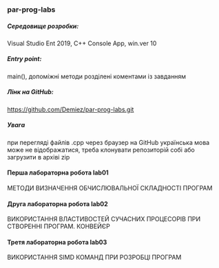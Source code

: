 ### par-prog-labs

#####  Середовище розробки:
Visual Studio Ent 2019, C++ Console App, win.ver 10 <br>

##### Entry point: 
main(), допоміжні методи розділені коментами із завданням<br>

##### Лінк на GitHub: 
https://github.com/Demiez/par-prog-labs.git<br>

##### Увага
при перегляді файлів .cpp через браузер на GitHub українська мова може не відображатися, треба клонувати репозиторій собі або загрузити в архіві zip<br>

#### Перша лабораторна робота lab01
МЕТОДИ ВИЗНАЧЕННЯ ОБЧИСЛЮВАЛЬНОЇ СКЛАДНОСТІ ПРОГРАМ

#### Друга лабораторна робота lab02
ВИКОРИСТАННЯ ВЛАСТИВОСТЕЙ СУЧАСНИХ ПРОЦЕСОРІВ ПРИ СТВОРЕННІ ПРОГРАМ. КОНВЕЙЄР

#### Третя лабораторна робота lab03
ВИКОРИСТАННЯ SIMD КОМАНД ПРИ РОЗРОБЦІ ПРОГРАМ



